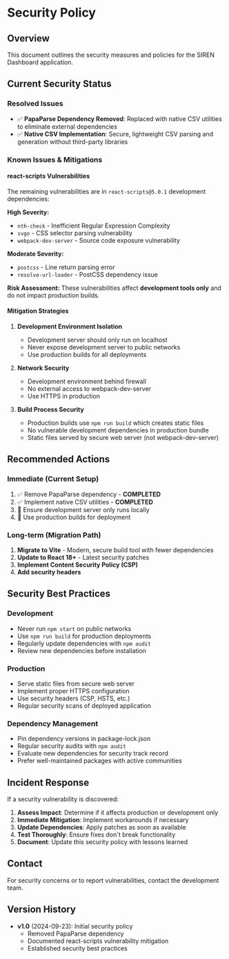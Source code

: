 # Security Policy

## Overview

This document outlines the security measures and policies for the SIREN Dashboard application.

## Current Security Status

### Resolved Issues
- ✅ **PapaParse Dependency Removed**: Replaced with native CSV utilities to eliminate external dependencies
- ✅ **Native CSV Implementation**: Secure, lightweight CSV parsing and generation without third-party libraries

### Known Issues & Mitigations

#### react-scripts Vulnerabilities
The remaining vulnerabilities are in `react-scripts@5.0.1` development dependencies:

**High Severity:**
- `nth-check` - Inefficient Regular Expression Complexity
- `svgo` - CSS selector parsing vulnerability  
- `webpack-dev-server` - Source code exposure vulnerability

**Moderate Severity:**
- `postcss` - Line return parsing error
- `resolve-url-loader` - PostCSS dependency issue

**Risk Assessment:** These vulnerabilities affect **development tools only** and do not impact production builds.

#### Mitigation Strategies

1. **Development Environment Isolation**
   - Development server should only run on localhost
   - Never expose development server to public networks
   - Use production builds for all deployments

2. **Network Security**
   - Development environment behind firewall
   - No external access to webpack-dev-server
   - Use HTTPS in production

3. **Build Process Security**
   - Production builds use `npm run build` which creates static files
   - No vulnerable development dependencies in production bundle
   - Static files served by secure web server (not webpack-dev-server)

## Recommended Actions

### Immediate (Current Setup)
1. ✅ Remove PapaParse dependency - **COMPLETED**
2. ✅ Implement native CSV utilities - **COMPLETED**
3. 🔄 Ensure development server only runs locally
4. 🔄 Use production builds for deployment

### Long-term (Migration Path)
1. **Migrate to Vite** - Modern, secure build tool with fewer dependencies
2. **Update to React 18+** - Latest security patches
3. **Implement Content Security Policy (CSP)**
4. **Add security headers**

## Security Best Practices

### Development
- Never run `npm start` on public networks
- Use `npm run build` for production deployments
- Regularly update dependencies with `npm audit`
- Review new dependencies before installation

### Production
- Serve static files from secure web server
- Implement proper HTTPS configuration
- Use security headers (CSP, HSTS, etc.)
- Regular security scans of deployed application

### Dependency Management
- Pin dependency versions in package-lock.json
- Regular security audits with `npm audit`
- Evaluate new dependencies for security track record
- Prefer well-maintained packages with active communities

## Incident Response

If a security vulnerability is discovered:

1. **Assess Impact**: Determine if it affects production or development only
2. **Immediate Mitigation**: Implement workarounds if necessary
3. **Update Dependencies**: Apply patches as soon as available
4. **Test Thoroughly**: Ensure fixes don't break functionality
5. **Document**: Update this security policy with lessons learned

## Contact

For security concerns or to report vulnerabilities, contact the development team.

## Version History

- **v1.0** (2024-09-23): Initial security policy
  - Removed PapaParse dependency
  - Documented react-scripts vulnerability mitigation
  - Established security best practices
